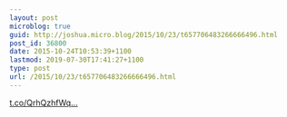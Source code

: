 ```yaml
---
layout: post
microblog: true
guid: http://joshua.micro.blog/2015/10/23/t657706483266666496.html
post_id: 36800
date: 2015-10-24T10:53:39+1100
lastmod: 2019-07-30T17:41:27+1100
type: post
url: /2015/10/23/t657706483266666496.html
---
```

[t.co/QrhQzhfWq...](https://t.co/QrhQzhfWqv)

